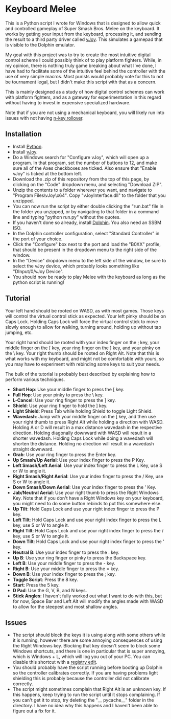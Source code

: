 # Keyboard Melee

This is a Python script I wrote for Windows that is designed to allow quick and controlled gameplay of Super Smash Bros. Melee on the keyboard. It works by getting your input from the keyboard, processing it, and sending the result to a third party driver called [vJoy](http://vjoystick.sourceforge.net/site/index.php/download-a-install/download). This simulates a gamepad that is visible to the Dolphin emulator.

My goal with this project was to try to create the most intuitive digital control scheme I could possibly think of to play platform fighters. While, in my opinion, there is nothing truly game breaking about what I've done, I have had to facilitate some of the intuitive feel behind the controller with the use of very simple macros. Most purists would probably vote for this to not be tournament legal, but I didn't make this script with that as a concern.

This is mainly designed as a study of how digital control schemes can work with platform fighters, and as a gateway for experimentation in this regard without having to invest in expensive specialized hardware.

Note that if you are not using a mechanical keyboard, you will likely run into issues with not having [n-key rollover](https://en.wikipedia.org/wiki/Rollover_(key)).

## Installation

- Install [Python](https://www.python.org/).
- Install [vJoy](http://vjoystick.sourceforge.net/site/index.php/download-a-install/download).
- Do a Windows search for "Configure vJoy", which will open up a program. In that program, set the number of buttons to 12, and make sure all of the Axes checkboxes are ticked. Also ensure that "Enable vJoy" is ticked at the bottom left.
- Download the .zip of this repository from the top of this page, by clicking on the "Code" dropdown menu, and selecting "Download ZIP".
- Unzip the contents to a folder wherever you want, and navigate to "Program Files\vJoy\x64". Copy "vJoyInterface.dll" to the folder that you unzipped.
- You can now run the script by either double clicking the "run.bat" file in the folder you unzipped, or by navigating to that folder in a command line and typing "python run.py" without the quotes.
- If you haven't done so already, install [Dolphin](https://slippi.gg/). You also need an SSBM ISO.
- In the Dolphin controller configuration, select "Standard Controller" in the port of your choice.
- Click the "Configure" box next to the port and load the "B0XX" profile, that should be present in the dropdown menu to the right side of the window.
- In the "Device" dropdown menu to the left side of the window, be sure to select the vJoy device, which probably looks something like "DInput/0/vJoy Device".
- You should now be ready to play Melee with the keyboard as long as the python script is running!

## Tutorial

Your left hand should be rooted on WASD, as with most games. Those keys will control the virtual control stick as expected. Your left pinky should be on Caps Lock. Holding Caps Lock will force the virtual control stick to move slowly enough to allow for walking, turning around, holding up without tap jumping, etc.

Your right hand should be rooted with your index finger on the ; key, your middle finger on the [ key, your ring finger on the ] key, and your pinky on the \\ key. Your right thumb should be rooted on Right Alt. Note that this is what works with my keyboard, and might not be comfortable with yours, so you may have to experiment with rebinding some keys to suit your needs.

The bulk of the tutorial is probably best described by explaining how to perform various techniques.

- **Short Hop**: Use your middle finger to press the [ key.
- **Full Hop**: Use your pinky to press the \\ key.
- **L-Cancel**: Use your ring finger to press the ] key.
- **Shield**: Use your ring finger to hold the ] key.
- **Light Shield**: Press Tab while holding Shield to toggle Light Shield.
- **Wavedash**: Jump with your middle finger on the [ key, and then use your right thumb to press Right Alt while holding a direction with WASD. Holding A or D will result in a max distance wavedash in the respective direction. Holding diagonally downward with WASD will result in a shorter wavedash. Holding Caps Lock while doing a wavedash will shorten the distance. Holding no direction will result in a wavedash straight downward.
- **Grab**: Use your ring finger to press the Enter key.
- **Up Smash/Up Aerial**: Use your index finger to press the P Key.
- **Left Smash/Left Aerial**: Use your index finger to press the L Key, use S or W to angle it.
- **Right Smash/Right Aerial**: Use your index finger to press the / Key, use S or W to angle it.
- **Down Smash/Down Aerial**: Use your index finger to press the ' Key.
- **Jab/Neutral Aerial**: Use your right thumb to press the Right Windows Key. Note that if you don't have a Right Windows key on your keyboard, you might need to do some button rebinds to put this somewhere else.
- **Up Tilt**: Hold Caps Lock and use your right index finger to press the P key.
- **Left Tilt**: Hold Caps Lock and use your right index finger to press the L key, use S or W to angle it.
- **Right Tilt**: Hold Caps Lock and use your right index finger to press the / key, use S or W to angle it.
- **Down Tilt**: Hold Caps Lock and use your right index finger to press the ' key.
- **Neutral B**: Use your index finger to press the . key.
- **Up B**: Use your ring finger or pinky to press the Backspace key.
- **Left B**: Use your middle finger to press the - key.
- **Right B**: Use your middle finger to press the = key.
- **Down B**: Use your index finger to press the ; key.
- **Toggle Script**: Press the 8 key.
- **Start**: Press the 5 key.
- **D Pad**: Use the G, V, B, and N keys.
- **Stick Angles**: I haven't fully worked out what I want to do with this, but for now, Space Bar and Left Alt will modify the angles made with WASD to allow for the steepest and most shallow angles.

## Issues

- The script should block the keys it is using along with some others while it is running, however there are some annoying consequences of using the Right Windows key. Blocking that key doesn't seem to block some Windows shortcuts, and there is one in particular that is super annoying, which is Windows + L, which will log you out of your PC. You can disable this shortcut with a [registry edit](https://www.howtogeek.com/howto/windows-vista/disableenable-lock-workstation-functionality-windows-l/).
- You should probably have the script running before booting up Dolphin so the controller calibrates correctly. If you are having problems light shielding this is probably because the controller did not calibrate correctly.
- The script might sometimes complain that Right Alt is an unknown key. If this happens, keep trying to run the script until it stops complaining. If you can't get it to stop, try deleting the "__ pycache__" folder in the directory. I have no idea why this happens and I haven't been able to figure out a fix for it.


